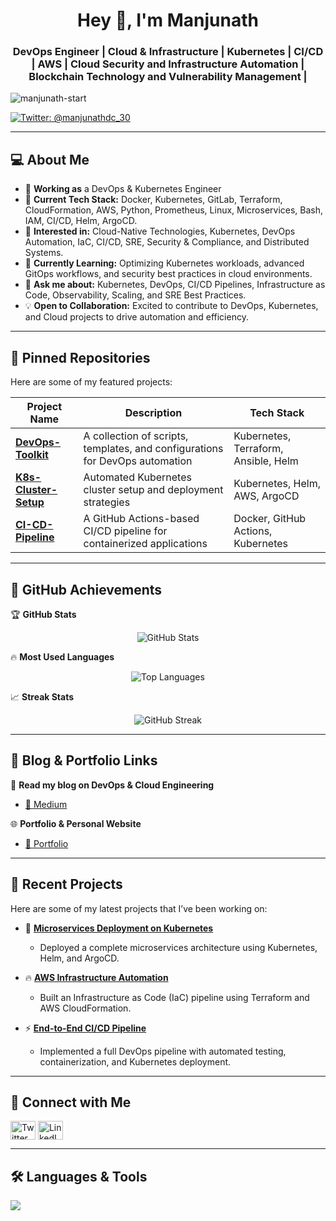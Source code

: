 <h1 align="center">Hey 👋, I'm Manjunath</h1>
<h3 align="center">DevOps Engineer | Cloud & Infrastructure | Kubernetes | CI/CD | AWS | Cloud Security and Infrastructure Automation | Blockchain Technology and Vulnerability Management |</h3>

<p align="left"> <img src="https://komarev.com/ghpvc/?username=manjunath-start&label=Profile%20views&color=0e75b6&style=flat" alt="manjunath-start" /> </p>

<p align="left"> 
  <a href="https://twitter.com/manjunathdc_30" target="blank">
    <img src="https://img.shields.io/twitter/follow/manjunathdc_30?logo=twitter&style=for-the-badge" alt="Twitter: @manjunathdc_30" />
  </a>
</p>

---

## :computer: About Me
- 💼 **Working as** a DevOps & Kubernetes Engineer
- 🚀 **Current Tech Stack:** Docker, Kubernetes, GitLab, Terraform, CloudFormation, AWS, Python, Prometheus, Linux, Microservices, Bash, IAM, CI/CD, Helm, ArgoCD.
- 👀 **Interested in:** Cloud-Native Technologies, Kubernetes, DevOps Automation, IaC, CI/CD, SRE, Security & Compliance, and Distributed Systems.
- 🌱 **Currently Learning:** Optimizing Kubernetes workloads, advanced GitOps workflows, and security best practices in cloud environments.
- 💬 **Ask me about:** Kubernetes, DevOps, CI/CD Pipelines, Infrastructure as Code, Observability, Scaling, and SRE Best Practices.
- 💡 **Open to Collaboration:** Excited to contribute to DevOps, Kubernetes, and Cloud projects to drive automation and efficiency.

---

## 📌 Pinned Repositories  
Here are some of my featured projects:

| Project Name  | Description  | Tech Stack |
|--------------|-------------|------------|
| [**DevOps-Toolkit**](https://github.com/manjunath-start/DevOps-Toolkit) | A collection of scripts, templates, and configurations for DevOps automation | Kubernetes, Terraform, Ansible, Helm |
| [**K8s-Cluster-Setup**](https://github.com/manjunath-start/K8s-Cluster-Setup) | Automated Kubernetes cluster setup and deployment strategies | Kubernetes, Helm, AWS, ArgoCD |
| [**CI-CD-Pipeline**](https://github.com/manjunath-start/CI-CD-Pipeline) | A GitHub Actions-based CI/CD pipeline for containerized applications | Docker, GitHub Actions, Kubernetes |

---

## 🎯 GitHub Achievements  

🏆 **GitHub Stats**  
<p align="center">
  <img src="https://github-readme-stats.vercel.app/api?username=manjunath-start&show_icons=true&theme=dark&hide_border=true" alt="GitHub Stats" />
</p>

🔥 **Most Used Languages**  
<p align="center">
  <img src="https://github-readme-stats.vercel.app/api/top-langs/?username=manjunath-start&layout=compact&theme=dark&hide_border=true" alt="Top Languages" />
</p>

📈 **Streak Stats**  
<p align="center">
  <img src="https://github-readme-streak-stats.herokuapp.com/?user=manjunath-start&theme=dark&hide_border=true" alt="GitHub Streak" />
</p>

---

## 📜 Blog & Portfolio Links  
📖 **Read my blog on DevOps & Cloud Engineering**  
- [🔗 Medium](https://medium.com/@manjunath-dc)  


🌐 **Portfolio & Personal Website**  
- [🔗 Portfolio](https://manjunath-start.dev)  

---

## 🚀 Recent Projects  
Here are some of my latest projects that I’ve been working on:

- 🔧 **[Microservices Deployment on Kubernetes](https://github.com/manjunath-start/Microservices-K8s)**  
  - Deployed a complete microservices architecture using Kubernetes, Helm, and ArgoCD.

- 🔥 **[AWS Infrastructure Automation](https://github.com/manjunath-start/AWS-IaC)**  
  - Built an Infrastructure as Code (IaC) pipeline using Terraform and AWS CloudFormation.

- ⚡ **[End-to-End CI/CD Pipeline](https://github.com/manjunath-start/devops-build-task)**  
  - Implemented a full DevOps pipeline with automated testing, containerization, and Kubernetes deployment.

---

## 🔗 Connect with Me  
<p align="left">
<a href="https://twitter.com/manjunathdc_30" target="blank"><img align="center" src="https://raw.githubusercontent.com/rahuldkjain/github-profile-readme-generator/master/src/images/icons/Social/twitter.svg" alt="Twitter" height="30" width="40"/></a>
<a href="https://linkedin.com/in/manjunath-start" target="blank"><img align="center" src="https://raw.githubusercontent.com/rahuldkjain/github-profile-readme-generator/master/src/images/icons/Social/linked-in-alt.svg" alt="LinkedIn" height="30" width="40"/></a>
</p>

---

## 🛠 Languages & Tools  
<p align="left">
  <a href="https://skillicons.dev">
    <img src="https://skillicons.dev/icons?i=docker,kubernetes,terraform,aws,gcp,gitlab,githubactions,linux,bash,py,go,prometheus,grafana,nginx,helm" />
  </a>
</p>
